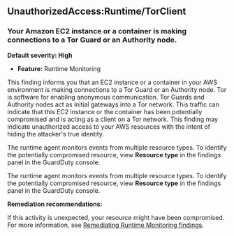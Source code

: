 UnauthorizedAccess:Runtime/TorClient
------------------------------------


### Your Amazon EC2 instance or a container is making connections to a Tor Guard or an Authority node.


**Default severity: High**


 * **Feature:** Runtime Monitoring

This finding informs you that an EC2 instance or a container in your AWS environment is making connections to a Tor Guard or an Authority node. Tor is software for enabling anonymous communication. Tor Guards and Authority nodes act as initial gateways into a Tor network. This traffic can indicate that this EC2 instance or the container has been potentially compromised and is acting as a client on a Tor network. This finding may indicate unauthorized access to your AWS resources with the intent of hiding the attacker's true identity.


The runtime agent monitors events from multiple resource types. To identify the potentially compromised resource, view **Resource type** in the findings panel in the GuardDuty console.


The runtime agent monitors events from multiple resource types. To identify the potentially compromised resource, view **Resource type** in the findings panel in the GuardDuty console.


**Remediation recommendations:**


If this activity is unexpected, your resource might have been compromised. For more information, see [Remediating Runtime Monitoring findings](https://docs.aws.amazon.com/guardduty/latest/ug/guardduty-remediate-runtime-monitoring.html).

